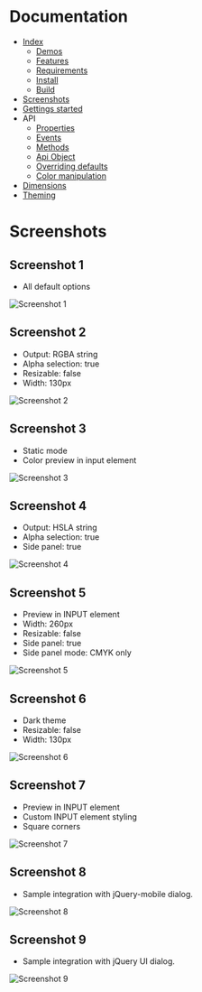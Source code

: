 # Documentation
- [Index](../README.md)
  - [Demos](../README.md#demos)
  - [Features](../README.md#features)
  - [Requirements](../README.md#requirements)
  - [Install](../README.md#install)
  - [Build](../README.md#build)
- [Screenshots](screenshots.md#screenshots)
- [Gettings started](getting-started.md#getting-started)
- API
  - [Properties](properties.md#properties)
  - [Events](events.md#events)
  - [Methods](methods.md#methods)
  - [Api Object](api-object.md#api-object)
  - [Overriding defaults](defaults.md#overriding-defaults)
  - [Color manipulation](color.md#color-manipulation)
- [Dimensions](dimensions.md#dimensions)
- [Theming](theming.md#theming)

# Screenshots
## Screenshot 1
- All default options

![Screenshot 1](images/screenshots/1.png)

## Screenshot 2
- Output: RGBA string
- Alpha selection: true
- Resizable: false
- Width: 130px

![Screenshot 2](images/screenshots/2.png)

## Screenshot 3
- Static mode
- Color preview in input element

![Screenshot 3](images/screenshots/3.png)

## Screenshot 4
- Output: HSLA string
- Alpha selection: true
- Side panel: true

![Screenshot 4](images/screenshots/4.png)

## Screenshot 5
- Preview in INPUT element
- Width: 260px
- Resizable: false
- Side panel: true
- Side panel mode: CMYK only

![Screenshot 5](images/screenshots/5.png)

## Screenshot 6
- Dark theme
- Resizable: false
- Width: 130px

![Screenshot 6](images/screenshots/6.png)

## Screenshot 7
- Preview in INPUT element
- Custom INPUT element styling
- Square corners

![Screenshot 7](images/screenshots/7.png)

## Screenshot 8
- Sample integration with jQuery-mobile dialog.

![Screenshot 8](images/screenshots/8.png)

## Screenshot 9
- Sample integration with jQuery UI dialog.

![Screenshot 9](images/screenshots/9.jpg)
